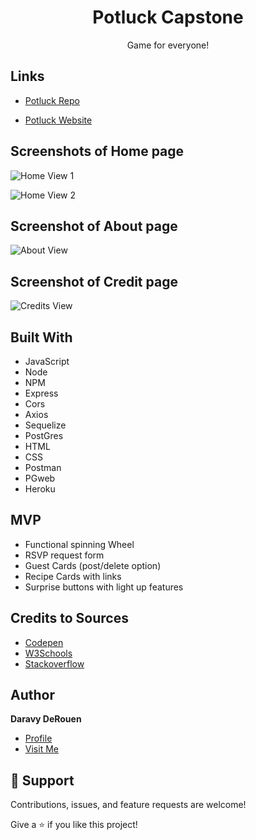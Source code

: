 <h1 align="center">Potluck Capstone</h1>

<p align="center">Game for everyone!</p>

## Links

- [Potluck Repo](https://github.com/daravyderouen/potluckCapstone.git "potluckCapstone Repo")

- [Potluck Website](https://potluck-capstone-daravy.herokuapp.com/ "Potluck Website")

## Screenshots of Home page

![Home View 1](https://github.com/daravyderouen/potluckCapstone/blob/main/client/images/potluck_ss1.jpg)

![Home View 2](https://github.com/daravyderouen/potluckCapstone/blob/main/client/images/potluck_ss2.jpg)


## Screenshot of About page

![About View ](https://github.com/daravyderouen/potluckCapstone/blob/main/client/images/about_ss1.jpg)


## Screenshot of Credit page

![Credits View](https://github.com/daravyderouen/potluckCapstone/blob/main/client/images/credits_ss.jpg)

## Built With

- JavaScript
- Node
- NPM
- Express
- Cors
- Axios
- Sequelize
- PostGres
- HTML
- CSS
- Postman
- PGweb
- Heroku

## MVP
- Functional spinning Wheel
- RSVP request form
- Guest Cards (post/delete option)
- Recipe Cards with links
- Surprise buttons with light up features

## Credits to Sources
- [Codepen](https://codepen.io/sumeshkp18/pen/VGBPYg "CSS")
- [W3Schools](https://www.w3schools.com/ "CSS & JavaScript")
- [Stackoverflow](https://stackoverflow.com/questions/ "Frontend/Backend Questions")

## Author

**Daravy DeRouen**

- [Profile](https://github.com/daravyderouen "Daravy DeRouen")
- [Visit Me](https://potluck-capstone-daravy.herokuapp.com/about.html "Stay Tuned!")

## 🤝 Support

Contributions, issues, and feature requests are welcome!

Give a ⭐️ if you like this project!